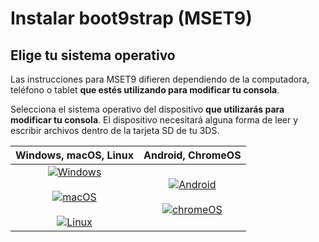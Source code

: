 # Instalar boot9strap (MSET9)

## Elige tu sistema operativo

Las instrucciones para MSET9 difieren dependiendo de la computadora, teléfono o tablet **que estés utilizando para modificar tu consola**.

Selecciona el sistema operativo del dispositivo **que utilizarás para modificar tu consola**. El dispositivo necesitará alguna forma de leer y escribir archivos dentro de la tarjeta SD de tu 3DS.

|                                                                                                      Windows, macOS, Linux                                                                                                     |                                                                            Android, ChromeOS                                                                           |
| :----------------------------------------------------------------------------------------------------------------------------------------------------------------------------------------------------------------------------: | :--------------------------------------------------------------------------------------------------------------------------------------------------------------------: |
| [![Windows](/images/windows.png)](installing-boot9strap-\(mset9-cli\)) <br><br> [![macOS](/images/macos.png)](installing-boot9strap-\(mset9-cli\)) <br><br> [![Linux](/images/linux.png)](installing-boot9strap-\(mset9-cli\)) | [![Android](/images/android.png)](installing-boot9strap-\(mset9-play-store\)) <br><br> [![chromeOS](/images/chromeos.png)](installing-boot9strap-\(mset9-play-store\)) |